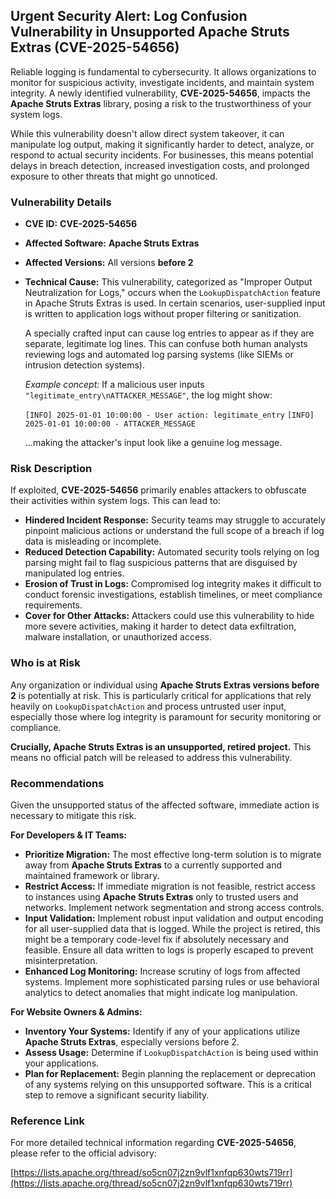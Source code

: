 ## Urgent Security Alert: Log Confusion Vulnerability in Unsupported Apache Struts Extras (CVE-2025-54656)

Reliable logging is fundamental to cybersecurity. It allows organizations to monitor for suspicious activity, investigate incidents, and maintain system integrity. A newly identified vulnerability, **CVE-2025-54656**, impacts the **Apache Struts Extras** library, posing a risk to the trustworthiness of your system logs.

While this vulnerability doesn't allow direct system takeover, it can manipulate log output, making it significantly harder to detect, analyze, or respond to actual security incidents. For businesses, this means potential delays in breach detection, increased investigation costs, and prolonged exposure to other threats that might go unnoticed.

### Vulnerability Details

*   **CVE ID:** **CVE-2025-54656**
*   **Affected Software:** **Apache Struts Extras**
*   **Affected Versions:** All versions **before 2**
*   **Technical Cause:** This vulnerability, categorized as "Improper Output Neutralization for Logs," occurs when the `LookupDispatchAction` feature in Apache Struts Extras is used. In certain scenarios, user-supplied input is written to application logs without proper filtering or sanitization.
    
    A specially crafted input can cause log entries to appear as if they are separate, legitimate log lines. This can confuse both human analysts reviewing logs and automated log parsing systems (like SIEMs or intrusion detection systems).
    
    *Example concept:* If a malicious user inputs `"legitimate_entry\nATTACKER_MESSAGE"`, the log might show:
    
    `[INFO] 2025-01-01 10:00:00 - User action: legitimate_entry`
    `[INFO] 2025-01-01 10:00:00 - ATTACKER_MESSAGE`
    
    ...making the attacker's input look like a genuine log message.

### Risk Description

If exploited, **CVE-2025-54656** primarily enables attackers to obfuscate their activities within system logs. This can lead to:

*   **Hindered Incident Response:** Security teams may struggle to accurately pinpoint malicious actions or understand the full scope of a breach if log data is misleading or incomplete.
*   **Reduced Detection Capability:** Automated security tools relying on log parsing might fail to flag suspicious patterns that are disguised by manipulated log entries.
*   **Erosion of Trust in Logs:** Compromised log integrity makes it difficult to conduct forensic investigations, establish timelines, or meet compliance requirements.
*   **Cover for Other Attacks:** Attackers could use this vulnerability to hide more severe activities, making it harder to detect data exfiltration, malware installation, or unauthorized access.

### Who is at Risk

Any organization or individual using **Apache Struts Extras versions before 2** is potentially at risk. This is particularly critical for applications that rely heavily on `LookupDispatchAction` and process untrusted user input, especially those where log integrity is paramount for security monitoring or compliance.

**Crucially, Apache Struts Extras is an unsupported, retired project.** This means no official patch will be released to address this vulnerability.

### Recommendations

Given the unsupported status of the affected software, immediate action is necessary to mitigate this risk.

**For Developers & IT Teams:**

*   **Prioritize Migration:** The most effective long-term solution is to migrate away from **Apache Struts Extras** to a currently supported and maintained framework or library.
*   **Restrict Access:** If immediate migration is not feasible, restrict access to instances using **Apache Struts Extras** only to trusted users and networks. Implement network segmentation and strong access controls.
*   **Input Validation:** Implement robust input validation and output encoding for all user-supplied data that is logged. While the project is retired, this might be a temporary code-level fix if absolutely necessary and feasible. Ensure all data written to logs is properly escaped to prevent misinterpretation.
*   **Enhanced Log Monitoring:** Increase scrutiny of logs from affected systems. Implement more sophisticated parsing rules or use behavioral analytics to detect anomalies that might indicate log manipulation.

**For Website Owners & Admins:**

*   **Inventory Your Systems:** Identify if any of your applications utilize **Apache Struts Extras**, especially versions before 2.
*   **Assess Usage:** Determine if `LookupDispatchAction` is being used within your applications.
*   **Plan for Replacement:** Begin planning the replacement or deprecation of any systems relying on this unsupported software. This is a critical step to remove a significant security liability.

### Reference Link

For more detailed technical information regarding **CVE-2025-54656**, please refer to the official advisory:

[https://lists.apache.org/thread/so5cn07j2zn9vlf1xnfqp630wts719rr](https://lists.apache.org/thread/so5cn07j2zn9vlf1xnfqp630wts719rr)